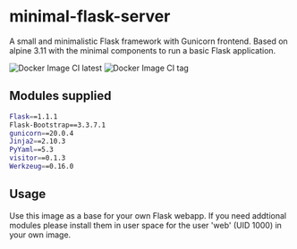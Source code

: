 # minimal-flask-server

A small and minimalistic Flask framework with Gunicorn frontend.
Based on alpine 3.11 with the minimal components to run a basic Flask
application.

![Docker Image CI latest](https://github.com/cgerull/minimal-flask-server/workflows/Docker%20Image%20CI%20latest/badge.svg?branch=development)
![Docker Image CI tag](https://github.com/cgerull/minimal-flask-server/workflows/Docker%20Image%20CI%20tag/badge.svg?branch=master)

## Modules supplied

```bash
Flask==1.1.1
Flask-Bootstrap==3.3.7.1
gunicorn==20.0.4
Jinja2==2.10.3
PyYaml==5.3
visitor==0.1.3
Werkzeug==0.16.0
```
  
## Usage

Use this image as a base for your own Flask webapp. If you need addtional modules
please install them in user space for the user 'web' (UID 1000) in your own image.

